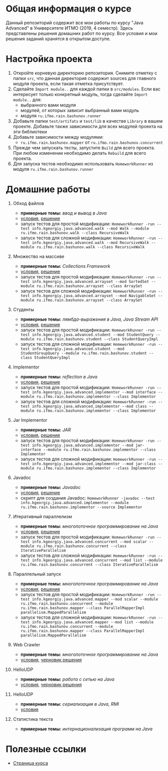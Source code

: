 # Общая информация о курсе

Данный репозиторий содержит все мои работы по курсу "Java Advanced" в Университете ИТМО (2019, 4 семестр). Здесь представлены решения домашних работ по курсу. Все условия и мои решения заданий хранятся в открытом доступе.

# Настройка проекта

1. Откройте корневую директорию репозитория. Снимите отметку с папки `src`, что данная директория содержит sources для главного модуля проекта, если такая отметка присутствует.
2. Сделайте `Import module..` для каждой папки в `src/modules`. Если вас интересует только конкретный модуль, тогда сделайте `Import module..` для:
   * выбранного вами модуля
   * модулей, от которых зависит выбранный вами модуль
   * модуля `ru.ifmo.rain.bashunov.runner`
3. Добавьте папки `test/artifats` и `test/lib` в качестве `Library` в вашем проекте. Добавьте также зависимости для всех модулей проекта на эти библиотеки
4. Добавьте зависимости между модулями:
   * `ru.ifmo.rain.bashunov.mapper` от `ru.ifmo.rain.bashunov.concurrent`
5. Прежде чем запускать тесты, запустите `Build` для всего проекта. При любом изменении необходимо делать `Rebuild` для всего проекта.
6. Для запуска тестов необходимо использовать `HomeworkRunner` из модуля `ru.ifmo.rain.bashunov.runner`

# Домашние работы

1. Обход файлов

   * **примерные темы:** _ввод и вывод в Java_
   * [условия](src/modules/ru.ifmo.rain.bashunov.walk/tasks.pdf), [решение](src/modules/ru.ifmo.rain.bashunov.walk)
   * запуск тестов для простой модификации:
     `HomeworkRunner -run --test info.kgeorgiy.java.advanced.walk --mod Walk --module ru.ifmo.rain.bashunov.walk --class RecursiveWalk`
   * запуск тестов для сложной модификации:
     `HomeworkRunner -run --test info.kgeorgiy.java.advanced.walk --mod RecursiveWalk --module ru.ifmo.rain.bashunov.walk --class RecursiveWalk`

2. Множество на массиве

   * **примерные темы:** _Collections Framework_
   * [условия](src/modules/ru.ifmo.rain.bashunov.arrayset/tasks.pdf), [решение](src/modules/ru.ifmo.rain.bashunov.arrayset)
   * запуск тестов для простой модификации:
     `HomeworkRunner -run --test info.kgeorgiy.java.advanced.arrayset --mod SortedSet --module ru.ifmo.rain.bashunov.arrayset --class ArraySet`
   * запуск тестов для сложной модификации:
     `HomeworkRunner -run --test info.kgeorgiy.java.advanced.arrayset --mod NavigableSet --module ru.ifmo.rain.bashunov.arrayset --class ArraySet`

3. Студенты

   * **примерные темы:** _лямбда-выражения в Java, Java Stream API_
   * [условия](src/modules/ru.ifmo.rain.bashunov.student/tasks.pdf), [решение](src/modules/ru.ifmo.rain.bashunov.student)
   * запуск тестов для простой модификации:
     `HomeworkRunner -run --test info.kgeorgiy.java.advanced.student --mod StudentQuery --module ru.ifmo.rain.bashunov.student --class StudentQueryImpl`
   * запуск тестов для сложной модификации:
     `HomeworkRunner -run --test info.kgeorgiy.java.advanced.student --mod StudentGroupQuery --module ru.ifmo.rain.bashunov.student --class StudentQueryImpl`

4. Implementor

   * **примерные темы:** _reflection в Java_
   * [условия](src/modules/ru.ifmo.rain.bashunov.implementor/tasks.pdf), [решение](src/modules/ru.ifmo.rain.bashunov.implementor)
   * запуск тестов для простой модификации:
     `HomeworkRunner -run --test info.kgeorgiy.java.advanced.implementor --mod interface --module ru.ifmo.rain.bashunov.implementor --class Implementor`
   * запуск тестов для сложной модификации:
     `HomeworkRunner -run --test info.kgeorgiy.java.advanced.implementor --mod class --module ru.ifmo.rain.bashunov.implementor --class Implementor`

5. Jar Implementor

   * **примерные темы:** _JAR_
   * [условия](src/modules/ru.ifmo.rain.bashunov.implementor/tasks.pdf), [решение](src/modules/ru.ifmo.rain.bashunov.implementor)
   * запуск тестов для простой модификации:
     `HomeworkRunner -run --test info.kgeorgiy.java.advanced.implementor --mod jar-interface --module ru.ifmo.rain.bashunov.implementor --class Implementor`
   * запуск тестов для сложной модификации:
     `HomeworkRunner -run --test info.kgeorgiy.java.advanced.implementor --mod jar-class --module ru.ifmo.rain.bashunov.implementor --class Implementor`

6. Javadoc

   * **примерные темы:** _Javadoc_
   * [условия](src/modules/ru.ifmo.rain.bashunov.implementor/tasks.pdf), [решение](src/modules/ru.ifmo.rain.bashunov.implementor)
   * скрипт для создания Javadoc:
     `HomeworkRunner -javadoc --test info.kgeorgiy.java.advanced.implementor --module ru.ifmo.rain.bashunov.implementor --source Implementor`

7. Итеративный параллелизм

   * **примерные темы:** _многопоточное программирование на Java_
   * [условия](src/modules/ru.ifmo.rain.bashunov.concurrent/tasks.pdf), [решение](src/modules/ru.ifmo.rain.bashunov.concurrent)
   * запуск тестов для простой модификации:
     `HomeworkRunner -run --test info.kgeorgiy.java.advanced.concurrent --mod scalar --module ru.ifmo.rain.bashunov.concurrent --class IterativeParallelism`
   * запуск тестов для сложной модификации:
     `HomeworkRunner -run --test info.kgeorgiy.java.advanced.concurrent --mod list --module ru.ifmo.rain.bashunov.concurrent --class IterativeParallelism`

8. Параллельный запуск

   * **примерные темы:** _многопоточное программирование на Java_
   * [условия](src/modules/ru.ifmo.rain.bashunov.mapper/tasks.pdf), [решение](src/modules/ru.ifmo.rain.bashunov.mapper)
   * запуск тестов для простой модификации:
     `HomeworkRunner -run --test info.kgeorgiy.java.advanced.mapper --mod scalar --module ru.ifmo.rain.bashunov.concurrent --module ru.ifmo.rain.bashunov.mapper --class ParallelMapperImpl parallelism.MappedParallelism`
   * запуск тестов для сложной модификации:
     `HomeworkRunner -run --test info.kgeorgiy.java.advanced.mapper --mod list --module ru.ifmo.rain.bashunov.concurrent --module ru.ifmo.rain.bashunov.mapper --class ParallelMapperImpl parallelism.MappedParallelism`

9. Web Crawler

   * **примерные темы:** _многопоточное программирование на Java_
   * [условия](src/modules/ru.ifmo.rain.bashunov.crawler/tasks.pdf), [черновик решения](src/modules/ru.ifmo.rain.bashunov.crawler)

10. HelloUDP

    * **примерные темы:** _работа с сетью на Java_
    * [условия](src/modules/ru.ifmo.rain.bashunov.hello/tasks.pdf), [черновик решения](src/modules/ru.ifmo.rain.bashunov.hello)

11. HelloUDP

    * **примерные темы:** _сериализация в Java, RMI_
    * [условия](src/modules/ru.ifmo.rain.bashunov.bank/tasks.pdf)

12. Статистика текста

    * **примерные темы:** _интернационализация программ на Java_


# Полезные ссылки

* [Страница курса](http://www.kgeorgiy.info/courses/java-advanced/)
